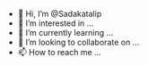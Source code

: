 - 👋 Hi, I’m @Sadakatalip
- 👀 I’m interested in ...
- 🌱 I’m currently learning ...
- 💞️ I’m looking to collaborate on ...
- 📫 How to reach me ...

<!---
Sadakatalip/Sadakatalip is a ✨ special ✨ repository because its `README.md` (this file) appears on your GitHub profile.
You can click the Preview link to take a look at your changes.
--->
